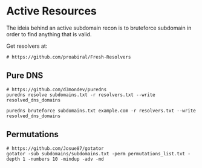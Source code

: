 # Active Resources

The ideia behind an active subdomain recon is to bruteforce subdomain in order to find anything that is valid.

Get resolvers at:

```
# https://github.com/proabiral/Fresh-Resolvers
```

## Pure DNS

```
# https://github.com/d3mondev/puredns
puredns resolve subdomains.txt -r resolvers.txt --write resolved_dns_domains

puredns bruteforce subdomains.txt example.com -r resolvers.txt --write resolved_dns_domains
```

## Permutations

```
# https://github.com/Josue87/gotator
gotator -sub subdomains/subdomains.txt -perm permutations_list.txt -depth 1 -numbers 10 -mindup -adv -md
```